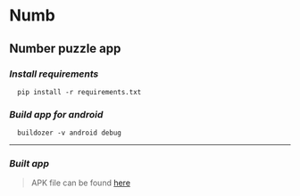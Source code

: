 # Numb

## Number puzzle app


### _Install requirements_

```shell
  pip install -r requirements.txt
```

### _Build app for android_

```shell
  buildozer -v android debug
```

<hr>

### _Built app_

> APK file can be found [here](https://drive.google.com/file/d/1lZxcrnlnBQeYXD14nBJA9bTI7aKWCV5U/view?usp=sharing)
